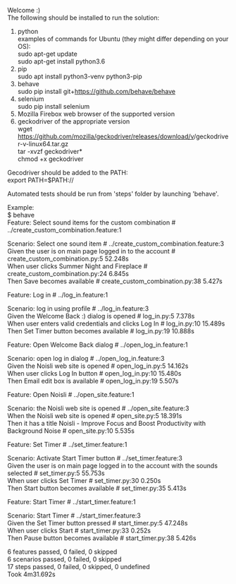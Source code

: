 Welcome :)  
The following should be installed to run the solution:  
1) python  
examples of commands for Ubuntu (they might differ depending on your OS):  
sudo apt-get update  
sudo apt-get install python3.6  
2) pip  
sudo apt install python3-venv python3-pip  
3) behave  
sudo pip install git+https://github.com/behave/behave  
4) selenium  
sudo pip install selenium  
5) Mozilla Firebox web browser of the supported version  
6) geckodriver of the appropriate version  
wget https://github.com/mozilla/geckodriver/releases/download/v<version>/geckodriver-v<version>-linux64.tar.gz  
tar -xvzf geckodriver*  
chmod +x geckodriver  

Gecodriver should be added to the PATH:  
export PATH=$PATH:/<path-to-extracted-file>/  

Automated tests should be run from 'steps' folder by launching 'behave'.  

Example:  
$ behave  
Feature: Select sound items for the custom combination # ../create_custom_combination.feature:1  

Scenario: Select one sound item                           # ../create_custom_combination.feature:3  
Given the user is on main page logged in to the account # create_custom_combination.py:5 52.248s  
When user clicks Summer Night and Fireplace             # create_custom_combination.py:24 6.845s  
Then Save becomes available                             # create_custom_combination.py:38 5.427s  

Feature: Log in # ../log_in.feature:1  

Scenario: log in using profile                         # ../log_in.feature:3  
Given the Welcome Back :) dialog is opened           # log_in.py:5 7.378s  
When user enters valid credentials and clicks Log In # log_in.py:10 15.489s  
Then Set Timer button becomes available              # log_in.py:19 10.888s  

Feature: Open Welcome Back dialog # ../open_log_in.feature:1  

Scenario: open log in dialog          # ../open_log_in.feature:3  
Given the Noisli web site is opened # open_log_in.py:5 14.162s  
When user clicks Log In button      # open_log_in.py:10 15.480s  
Then Email edit box is available    # open_log_in.py:19 5.507s  

Feature: Open Noisli # ../open_site.feature:1  

Scenario: the Noisli web site is opened                                                   # ../open_site.feature:3  
When the Noisli web site is opened                                                      # open_site.py:5 18.391s  
Then it has a title Noisli - Improve Focus and Boost Productivity with Background Noise # open_site.py:10 5.535s  

Feature: Set Timer # ../set_timer.feature:1  

Scenario: Activate Start Timer button                                              # ../set_timer.feature:3  
Given the user is on main page logged in to the account with the sounds selected # set_timer.py:5 55.753s  
When user clicks Set Timer                                                       # set_timer.py:30 0.250s  
Then Start button becomes available                                              # set_timer.py:35 5.413s  

Feature: Start Timer # ../start_timer.feature:1  

Scenario: Start Timer                 # ../start_timer.feature:3  
Given the Set Timer button pressed  # start_timer.py:5 47.248s  
When user clicks Start              # start_timer.py:33 0.252s  
Then Pause button becomes available # start_timer.py:38 5.426s  

6 features passed, 0 failed, 0 skipped  
6 scenarios passed, 0 failed, 0 skipped  
17 steps passed, 0 failed, 0 skipped, 0 undefined  
Took 4m31.692s  
